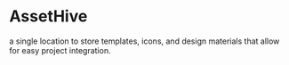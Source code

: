 # AssetHive
a single location to store templates, icons, and design materials that allow for easy project integration.
